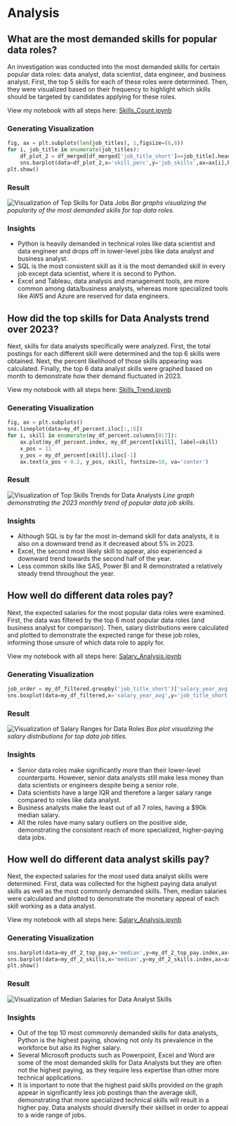 # Analysis
## What are the most demanded skills for popular data roles?
An investigation was conducted into the most demanded skills for certain popular data roles: data analyst, data scientist, data engineer, and business analyst. First, the top 5 skills for each of these roles were determined. Then, they were visualized based on their frequency to highlight which skills should be targeted by candidates applying for these roles.

View my notebook with all steps here: 
[Skills_Count.ipynb](Final_Project/Skills_Count.ipynb)

### Generating Visualization
```python
fig, ax = plt.subplots(len(job_titles), 1,figsize=(6,8))
for i, job_title in enumerate(job_titles):
    df_plot_2 = df_merged[df_merged['job_title_short']==job_title].head(5)
    sns.barplot(data=df_plot_2,x='skill_perc',y='job_skills',ax=ax[i],hue='skill_perc',palette='rocket_r')
plt.show()
```
### Result
![Visualization of Top Skills for Data Jobs](Final_Project/Images/skill_demand_chart.png)
*Bar graphs visualizing the popularity of the most demanded skills for top data roles.*

### Insights
- Python is heavily demanded in technical roles like data scientist and data engineer and drops off in lower-level jobs like data analyst and business analyst.
- SQL is the most consistent skill as it is the most demanded skill in every job except data scientist, where it is second to Python.
- Excel and Tableau, data analysis and management tools, are more common among data/business analysts, whereas more specialized tools like AWS and Azure are reserved for data engineers.

## How did the top skills for Data Analysts trend over 2023?
Next, skills for data analysts specifically were analyzed. First, the total postings for each different skill were determined and the top 6 skills were obtained. Next, the percent likelihood of those skills appearing was calculated. Finally, the top 6 data analyst skills were graphed based on month to demonstrate how their demand fluctuated in 2023.

View my notebook with all steps here: 
[Skills_Trend.ipynb](Final_Project/Skills_Trend.ipynb)

### Generating Visualization
```python
fig, ax = plt.subplots()
sns.lineplot(data=my_df_percent.iloc[:,:6])
for i, skill in enumerate(my_df_percent.columns[0:7]):
    ax.plot(my_df_percent.index, my_df_percent[skill], label=skill)
    x_pos = 11
    y_pos = my_df_percent[skill].iloc[-1]
    ax.text(x_pos + 0.2, y_pos, skill, fontsize=10, va='center')
```
### Result
![Visualization of Top Skills Trends for Data Analysts](Final_Project/Images/real_skill_trend_chart.png)
*Line graph demonstrating the 2023 monthly trend of popular data job skills.*

### Insights
- Although SQL is by far the most in-demand skill for data analysts, it is also on a downward trend as it decreased about 5% in 2023.
- Excel, the second most likely skill to appear, also experienced a downward trend towards the second half of the year.
- Less common skills like SAS, Power BI and R demonstrated a relatively steady trend throughout the year.

## How well do different data roles pay?
Next, the expected salaries for the most popular data roles were examined. First, the data was filtered by the top 6 most popular data roles (and business analyst for comparison). Then, salary distributions were calculated and plotted to demonstrate the expected range for these job roles, informing those unsure of which data role to apply for. 

View my notebook with all steps here: 
[Salary_Analysis.ipynb](Final_Project/Salary_Analysis.ipynb)

### Generating Visualization
```python
job_order = my_df_filtered.groupby('job_title_short')['salary_year_avg'].median().sort_values(ascending=False).index
sns.boxplot(data=my_df_filtered,x='salary_year_avg',y='job_title_short',order=job_order)
```

### Result
![Visualization of Salary Ranges for Data Roles](Final_Project/Images/salary_range_chart.png)
*Box plot visualizing the salary distributions for top data job titles.*

### Insights
- Senior data roles make significantly more than their lower-level counterparts. However, senior data analysts still make less money than data scientists or engineers despite being a senior role.
- Data scientists have a large IQR and therefore a larger salary range compared to roles like data analyst. 
- Business analysts make the least out of all 7 roles, having a $90k median salary.
- All the roles have many salary outliers on the positive side, demonstrating the consistent reach of more specialized, higher-paying data jobs.

## How well do different data analyst skills pay?
Next, the expected salaries for the most used data analyst skills were determined. First, data was collected for the highest paying data analyst skills as well as the most commonly demanded skills. Then, median salaries were calculated and plotted to demonstrate the monetary appeal of each skill working as a data analyst.

View my notebook with all steps here: 
[Salary_Analysis.ipynb](Final_Project/Salary_Analysis.ipynb)

 ### Generating Visualization
 ```python
sns.barplot(data=my_df_2_top_pay,x='median',y=my_df_2_top_pay.index,ax=ax[0],legend=False,hue='median',palette='rocket_r')
sns.barplot(data=my_df_2_skills,x='median',y=my_df_2_skills.index,ax=ax[1],legend=False,hue='median',palette='rocket_r')
plt.show()
 ```

### Result
![Visualization of Median Salaries for Data Analyst Skills](Final_Project/Images/salary_skill_chart.png)

### Insights
- Out of the top 10 most commonnly demanded skills for data analysts, Python is the highest paying, showing not only its prevalence in the workforce but also its higher salary.
- Several Microsoft products such as Powerpoint, Excel and Word are some of the most demanded skills for Data Analysts but they are often not the highest paying, as they require less expertise than other more technical applications.
- It is important to note that the highest paid skills provided on the graph appear in significantly less job postings than the average skill, demonstrating that more specialized technical skills will result in a higher pay. Data analysts should diversify their skillset in order to appeal to a wide range of jobs.